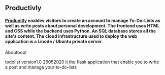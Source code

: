 ## Productivly 

#### [Produvitly](https://productivly.co.uk) enables visitors to create an account to manage To-Do-Lists as well as write posts about personal development. The frontend uses HTML and CSS while the backend uses Python. An SQL database stores all the site's content. The cloud infrastructure used to deploy the web application is a Linode / Ubuntu private server.

Aboutbout  

todolist version1.0 26052020
it the flask application that enable you to write a post and manage your to-do-lists

